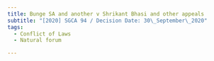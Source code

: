```yaml
---
title: Bunge SA and another v Shrikant Bhasi and other appeals
subtitle: "[2020] SGCA 94 / Decision Date: 30\_September\_2020"
tags:
  - Conflict of Laws
  - Natural forum

---
```


